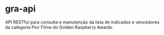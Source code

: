 # gra-api
API RESTful para consulta e manutenção da lista de indicados e vencedores da categoria Pior Filme do Golden Raspberry Awards.
